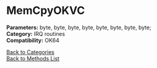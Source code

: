# MemCpyOKVC

**Parameters:** byte, byte, byte, byte, byte, byte, byte, byte;  
**Category:** IRQ routines  
**Compatibility:** OK64  


[Back to Categories](../categories/irq_routines.md)  
[Back to Methods List](../../SUMMARY.md)
